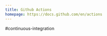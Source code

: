 ```yaml
---
title: Github Actions
homepage: https://docs.github.com/en/actions
---
```


#continuous-integration
